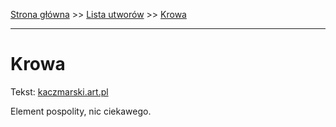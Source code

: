 [Strona główna](../index.md) >> [Lista utworów](../list.md) >> [Krowa](230.md)

---

# Krowa

Tekst: [kaczmarski.art.pl](https://www.kaczmarski.art.pl/tworczosc/wiersze/krowa/)

Element pospolity, nic ciekawego.
